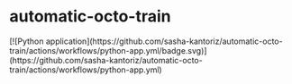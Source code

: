 <h1>automatic-octo-train</h1>
[![Python application](https://github.com/sasha-kantoriz/automatic-octo-train/actions/workflows/python-app.yml/badge.svg)](https://github.com/sasha-kantoriz/automatic-octo-train/actions/workflows/python-app.yml)
